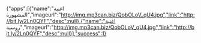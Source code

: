 

{"apps":[{"name":"اغنية  المشهورة","imageurl":"http://img.mp3can.biz/QobOLoV_qU4.jpg","link":"http://bit.ly/2Ln0QYF","desc":null},{"name":"اغنية روسية","imageurl":"http://img.mp3can.biz/QobOLoV_qU4.jpg","link":"http://bit.ly/2Ln0QYF","desc":null}],"success":1}
